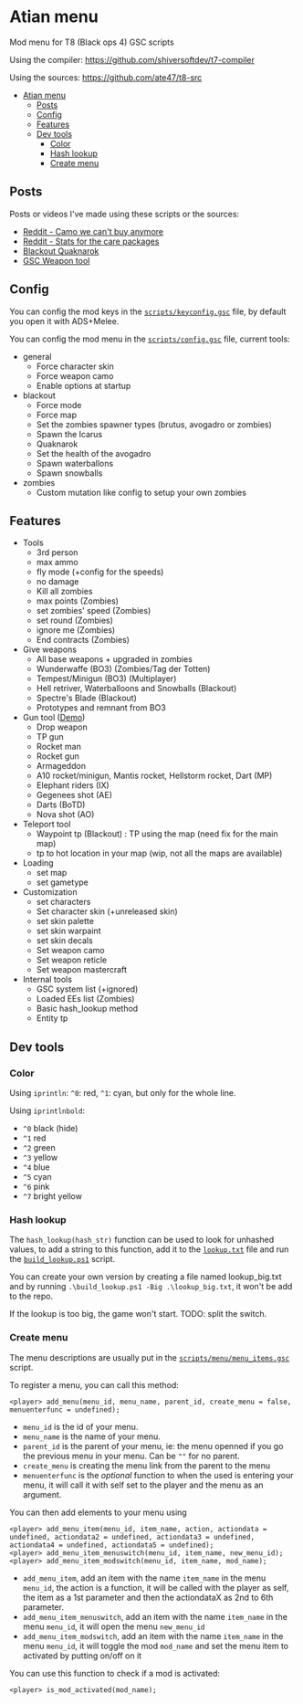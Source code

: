 # Atian menu

Mod menu for T8 (Black ops 4) GSC scripts

Using the compiler: https://github.com/shiversoftdev/t7-compiler

Using the sources: https://github.com/ate47/t8-src

- [Atian menu](#atian-menu)
  - [Posts](#posts)
  - [Config](#config)
  - [Features](#features)
  - [Dev tools](#dev-tools)
    - [Color](#color)
    - [Hash lookup](#hash-lookup)
    - [Create menu](#create-menu)


## Posts

Posts or videos I've made using these scripts or the sources:

- [Reddit - Camo we can't buy anymore](https://www.reddit.com/r/Blackops4/comments/10y963t/if_someone_wants_to_see_the_camos_we_cant_buy/)
- [Reddit - Stats for the care packages](https://www.reddit.com/r/Blackops4/comments/nhonhu/if_you_had_ever_wondered_the_probabilities_in_the/)
- [Blackout Quaknarok](https://www.youtube.com/watch?v=XphuwHYtSjk)
- [GSC Weapon tool](https://www.youtube.com/watch?v=hPBZrQQ7u4c)

## Config

You can config the mod keys in the [`scripts/keyconfig.gsc`](scripts/keyconfig.gsc) file, by default you open it with ADS+Melee.

You can config the mod menu in the [`scripts/config.gsc`](scripts/config.gsc) file, current tools:

- general
  - Force character skin
  - Force weapon camo
  - Enable options at startup
- blackout
  - Force mode
  - Force map
  - Set the zombies spawner types (brutus, avogadro or zombies)
  - Spawn the Icarus
  - Quaknarok
  - Set the health of the avogadro
  - Spawn waterballons
  - Spawn snowballs
- zombies
  - Custom mutation like config to setup your own zombies

## Features

- Tools
  - 3rd person
  - max ammo
  - fly mode (+config for the speeds)
  - no damage
  - Kill all zombies
  - max points (Zombies)
  - set zombies' speed (Zombies)
  - set round (Zombies)
  - ignore me (Zombies)
  - End contracts (Zombies)
- Give weapons
  - All base weapons + upgraded in zombies
  - Wunderwaffe (BO3) (Zombies/Tag der Totten)
  - Tempest/Minigun (BO3) (Multiplayer)
  - Hell retriver, Waterballoons and Snowballs (Blackout)
  - Spectre's Blade (Blackout)
  - Prototypes and remnant from BO3
- Gun tool ([Demo](https://www.youtube.com/watch?v=hPBZrQQ7u4c))
  - Drop weapon
  - TP gun
  - Rocket man
  - Rocket gun
  - Armageddon
  - A10 rocket/minigun, Mantis rocket, Hellstorm rocket, Dart (MP)
  - Elephant riders (IX)
  - Gegenees shot (AE)
  - Darts (BoTD)
  - Nova shot (AO)
- Teleport tool
  - Waypoint tp (Blackout) : TP using the map (need fix for the main map)
  - tp to hot location in your map (wip, not all the maps are available)
- Loading
  - set map
  - set gametype
- Customization
  - set characters
  - Set character skin (+unreleased skin)
  - set skin palette
  - set skin warpaint
  - set skin decals
  - Set weapon camo
  - Set weapon reticle
  - Set weapon mastercraft
- Internal tools
  - GSC system list (+ignored)
  - Loaded EEs list (Zombies)
  - Basic hash_lookup method
  - Entity tp

## Dev tools

### Color

Using `iprintln`: `^0`: red, `^1`: cyan, but only for the whole line.

Using `iprintlnbold`:
- `^0` black (hide)
- `^1` red
- `^2` green
- `^3` yellow
- `^4` blue
- `^5` cyan
- `^6` pink
- `^7` bright yellow

### Hash lookup

The `hash_lookup(hash_str)` function can be used to look for unhashed values, to add a string to this function,
add it to the [`lookup.txt`](lookup.txt) file and run the [`build_lookup.ps1`](build_lookup.ps1) script.

You can create your own version by creating a file named lookup_big.txt and by running `.\build_lookup.ps1 -Big .\lookup_big.txt`, it won't be add to the repo.

If the lookup is too big, the game won't start. TODO: split the switch.

### Create menu

The menu descriptions are usually put in the [`scripts/menu/menu_items.gsc`](scripts/menu/menu_items.gsc) script.

To register a menu, you can call this method:

```gsc
<player> add_menu(menu_id, menu_name, parent_id, create_menu = false, menuenterfunc = undefined);
```

- ``menu_id`` is the id of your menu.
- ``menu_name`` is the name of your menu.
- ``parent_id`` is the parent of your menu, ie: the menu openned if you go the previous menu in your menu. Can be `""` for no parent.
- ``create_menu`` is creating the menu link from the parent to the menu
- ``menuenterfunc`` is the *optional* function to when the used is entering your menu, it will call it with self set to the player and the menu as an argument.

You can then add elements to your menu using

```gsc
<player> add_menu_item(menu_id, item_name, action, actiondata = undefined, actiondata2 = undefined, actiondata3 = undefined, actiondata4 = undefined, actiondata5 = undefined);
<player> add_menu_item_menuswitch(menu_id, item_name, new_menu_id);
<player> add_menu_item_modswitch(menu_id, item_name, mod_name);
```

- `add_menu_item`, add an item with the name `item_name` in the menu `menu_id`, the action is a function, it will be called with the player as self, the item as a 1st parameter and then the actiondataX as 2nd to 6th parameter.
- `add_menu_item_menuswitch`, add an item with the name `item_name` in the menu `menu_id`, it will open the menu `new_menu_id`
- `add_menu_item_modswitch`, add an item with the name `item_name` in the menu `menu_id`, it will toggle the mod `mod_name` and set the menu item to activated by putting on/off on it

You can use this function to check if a mod is activated:

```gsc
<player> is_mod_activated(mod_name);
```